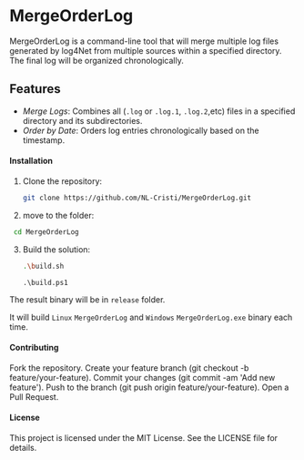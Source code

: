 # MergeOrderLog

MergeOrderLog is a command-line tool that will merge multiple log files generated by log4Net from multiple sources within a specified directory. The final log will be organized chronologically.

## Features

- _Merge Logs_: Combines all (`.log` or `.log.1`, `.log.2`,etc) files in a specified directory and its subdirectories.
- _Order by Date_: Orders log entries chronologically based on the timestamp.

#### Installation

1. Clone the repository:

   ```bash
   git clone https://github.com/NL-Cristi/MergeOrderLog.git
   ```

2. move to the folder:

```bash
 cd MergeOrderLog
```

3. Build the solution:

   ```bash
   .\build.sh
   ```

   ```powershel
   .\build.ps1
   ```

The result binary will be in `release` folder.

It will build `Linux` `MergeOrderLog` and `Windows` `MergeOrderLog.exe` binary each time.

#### Contributing

Fork the repository.
Create your feature branch (git checkout -b feature/your-feature).
Commit your changes (git commit -am 'Add new feature').
Push to the branch (git push origin feature/your-feature).
Open a Pull Request.

#### License

This project is licensed under the MIT License. See the LICENSE file for details.
